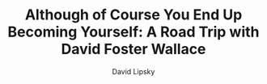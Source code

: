 ---
title: "Although of Course You End Up Becoming Yourself: A Road Trip with David Foster Wallace"
subtitle: ""
description: ""
layout: book
author: David Lipsky
started: 2015-11-09
read: 2017-01-01
status: read
rating: 4
color: 
cover: 
pages: 320
link: 
---
